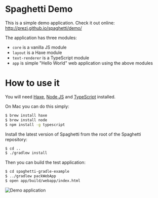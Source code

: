 Spaghetti Demo
==============

This is a simple demo application. Check it out online: http://prezi.github.io/spaghetti/demo/

The application has three modules:

* `core` is a vanilla JS module
* `layout` is a Haxe module
* `text-renderer` is a TypeScript module
* `app` is simple "Hello World" web application using the above modules

# How to use it

You will need [Haxe](http://haxe.org), [Node JS](http://nodejs.org) and [TypeScript](http://www.typescriptlang.org) installed.

On Mac you can do this simply:

```bash
$ brew install haxe
$ brew install node
$ npm install -g typescript
```

Install the latest version of Spaghetti from the root of the Spaghetti repository:

```bash
$ cd ..
$ ./gradlew install
```

Then you can build the test application:

```bash
$ cd spaghetti-gradle-example
$ ../gradlew packWebApp
$ open app/build/webapp/index.html
```

![Demo application](http://i.imgur.com/uNd1VLT.jpg)
